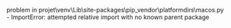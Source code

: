 problem in projet\venv\Lib\site-packages\pip\_vendor\platformdirs\macos.py - ImportError: attempted relative import with no known parent package
